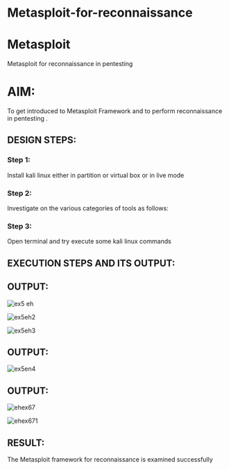 # Metasploit-for-reconnaissance
# Metasploit
Metasploit for reconnaissance in pentesting

# AIM:

To get introduced to Metasploit Framework and to  perform reconnaissance  in pentesting .

## DESIGN STEPS:

### Step 1:

Install kali linux either in partition or virtual box or in live mode

### Step 2:

Investigate on the various categories of tools as follows:

### Step 3:

Open terminal and try execute some kali linux commands

## EXECUTION STEPS AND ITS OUTPUT:


## OUTPUT:
![ex5 eh](https://github.com/Dhanashreemullaithasan/Metasploit-for-reconnaissance/assets/94165415/de79cf94-dc68-4201-a795-954a2a432def)

![ex5eh2](https://github.com/Dhanashreemullaithasan/Metasploit-for-reconnaissance/assets/94165415/6059d12d-d7d7-4c27-9e18-b86d26611132)

![ex5eh3](https://github.com/Dhanashreemullaithasan/Metasploit-for-reconnaissance/assets/94165415/396b0e4d-19e4-4006-bbba-dadeab382b49)
## OUTPUT:
![ex5en4](https://github.com/Dhanashreemullaithasan/Metasploit-for-reconnaissance/assets/94165415/9f4ac141-e230-472b-97fd-db4ed7c50744)
## OUTPUT:
![ehex67](https://github.com/Dhanashreemullaithasan/Metasploit-for-reconnaissance/assets/94165415/1730bcc0-7f34-4a53-91d6-bc9e762fd031)

![ehex671](https://github.com/Dhanashreemullaithasan/Metasploit-for-reconnaissance/assets/94165415/242a0166-1eb3-449d-8bc9-e7464a8bb3ca)
## RESULT:
The Metasploit framework for reconnaissance is  examined successfully
